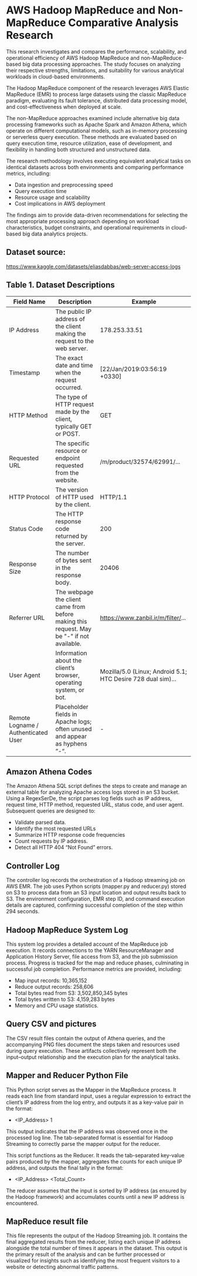 # AWS Hadoop MapReduce and Non-MapReduce Comparative Analysis Research
This research investigates and compares the performance, scalability, and operational efficiency of AWS Hadoop MapReduce and non-MapReduce-based big data processing approaches. The study focuses on analyzing their respective strengths, limitations, and suitability for various analytical workloads in cloud-based environments.

The Hadoop MapReduce component of the research leverages AWS Elastic MapReduce (EMR) to process large datasets using the classic MapReduce paradigm, evaluating its fault tolerance, distributed data processing model, and cost-effectiveness when deployed at scale.

The non-MapReduce approaches examined include alternative big data processing frameworks such as Apache Spark and Amazon Athena, which operate on different computational models, such as in-memory processing or serverless query execution. These methods are evaluated based on query execution time, resource utilization, ease of development, and flexibility in handling both structured and unstructured data.

The research methodology involves executing equivalent analytical tasks on identical datasets across both environments and comparing performance metrics, including:

* Data ingestion and preprocessing speed
* Query execution time
* Resource usage and scalability
* Cost implications in AWS deployment

The findings aim to provide data-driven recommendations for selecting the most appropriate processing approach depending on workload characteristics, budget constraints, and operational requirements in cloud-based big data analytics projects.

## Dataset source:
https://www.kaggle.com/datasets/eliasdabbas/web-server-access-logs

## Table 1. Dataset Descriptions

| Field Name                          | Description                                                                                              | Example                                                                                                          |
|--------------------------------------|----------------------------------------------------------------------------------------------------------|------------------------------------------------------------------------------------------------------------------|
| IP Address                           | The public IP address of the client making the request to the web server.                                | 178.253.33.51                                                                                                    |
| Timestamp                            | The exact date and time when the request occurred.                                                       | [22/Jan/2019:03:56:19 +0330]                                                                                     |
| HTTP Method                          | The type of HTTP request made by the client, typically GET or POST.                                      | GET                                                                                                              |
| Requested URL                        | The specific resource or endpoint requested from the website.                                            | /m/product/32574/62991/...                                                                                       |
| HTTP Protocol                        | The version of HTTP used by the client.                                                                  | HTTP/1.1                                                                                                         |
| Status Code                          | The HTTP response code returned by the server.                                                           | 200                                                                                                              |
| Response Size                        | The number of bytes sent in the response body.                                                           | 20406                                                                                                            |
| Referrer URL                         | The webpage the client came from before making this request. May be "-" if not available.                | https://www.zanbil.ir/m/filter/...                                                                               |
| User Agent                           | Information about the client’s browser, operating system, or bot.                                        | Mozilla/5.0 (Linux; Android 5.1; HTC Desire 728 dual sim)...                                                      |
| Remote Logname / Authenticated User  | Placeholder fields in Apache logs; often unused and appear as hyphens “-“.                               | -                                                                                                                |


## Amazon Athena Codes
The Amazon Athena SQL script defines the steps to create and manage an external table for analyzing Apache access logs stored in an S3 bucket. Using a RegexSerDe, the script parses log fields such as IP address, request time, HTTP method, requested URL, status code, and user agent. Subsequent queries are designed to:

* Validate parsed data.
* Identify the most requested URLs
* Summarize HTTP response code frequencies
* Count requests by IP address.
* Detect all HTTP 404 “Not Found” errors.

## Controller Log
The controller log records the orchestration of a Hadoop streaming job on AWS EMR. The job uses Python scripts (mapper.py and reducer.py) stored on S3 to process data from an S3 input location and output results back to S3. The environment configuration, EMR step ID, and command execution details are captured, confirming successful completion of the step within 294 seconds.

## Hadoop MapReduce System Log
This system log provides a detailed account of the MapReduce job execution. It records connections to the YARN ResourceManager and Application History Server, file access from S3, and the job submission process. Progress is tracked for the map and reduce phases, culminating in successful job completion. Performance metrics are provided, including:

* Map input records: 10,365,152
* Reduce output records: 258,606
* Total bytes read from S3: 3,502,850,345 bytes
* Total bytes written to S3: 4,159,283 bytes
* Memory and CPU usage statistics.

## Query CSV and pictures
The CSV result files contain the output of Athena queries, and the accompanying PNG files document the steps taken and resources used during query execution. These artifacts collectively represent both the input–output relationship and the execution plan for the analytical tasks.

## Mapper and Reducer Python File
This Python script serves as the Mapper in the MapReduce process. It reads each line from standard input, uses a regular expression to extract the client’s IP address from the log entry, and outputs it as a key-value pair in the format:

* <IP_Address>    1

This output indicates that the IP address was observed once in the processed log line. The tab-separated format is essential for Hadoop Streaming to correctly parse the mapper output for the reducer.

This script functions as the Reducer. It reads the tab-separated key-value pairs produced by the mapper, aggregates the counts for each unique IP address, and outputs the final tally in the format:

* <IP_Address>    <Total_Count>

The reducer assumes that the input is sorted by IP address (as ensured by the Hadoop framework) and accumulates counts until a new IP address is encountered.

## MapReduce result file
This file represents the output of the Hadoop Streaming job. It contains the final aggregated results from the reducer, listing each unique IP address alongside the total number of times it appears in the dataset. This output is the primary result of the analysis and can be further processed or visualized for insights such as identifying the most frequent visitors to a website or detecting abnormal traffic patterns.
